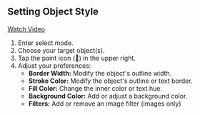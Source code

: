 ## Setting Object Style

<a href="https://www.youtube.com/watch?v=efr_V3WurWM&list=PL59USjwdMIDkWNkVo4lP2UJODNKOnocsX&index=13" target="_blank">
Watch Video
</a>

1. Enter select mode.
2. Choose your target object(s).
3. Tap the paint icon (🎨) in the upper right.
4. Adjust your preferences:
   - **Border Width:** Modify the object's outline width.
   - **Stroke Color:** Modify the object's outline or text border.
   - **Fill Color:** Change the inner color or text hue.
   - **Background Color:** Add or adjust a background color.
   - **Filters:** Add or remove an image filter (images only)